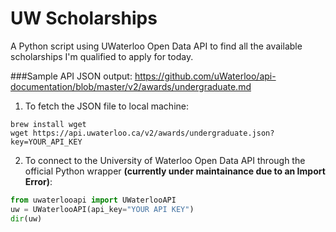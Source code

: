 # UW Scholarships
A Python script using UWaterloo Open Data API to find all the available scholarships I'm qualified to apply for today.

###Sample API JSON output:
https://github.com/uWaterloo/api-documentation/blob/master/v2/awards/undergraduate.md


1. To fetch the JSON file to local machine:
```Shell
brew install wget
wget https://api.uwaterloo.ca/v2/awards/undergraduate.json?key=YOUR_API_KEY
```
  
2. To connect to the University of Waterloo Open Data API through the official Python wrapper **(currently under maintainance due to an Import Error)**:
```Python
from uwaterlooapi import UWaterlooAPI
uw = UWaterlooAPI(api_key="YOUR API KEY")
dir(uw)
```
